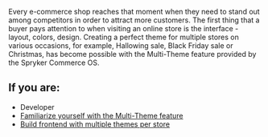 Every e-commerce shop reaches that moment when they need to stand out among competitors in order to attract more customers. The first thing that a buyer pays attention to when visiting an online store is the interface - layout, colors, design. Creating a perfect theme for multiple stores on various occasions, for example, Hallowing sale, Black Friday sale or Christmas, has become possible with the Multi-Theme feature provided by the Spryker Commerce OS.

## If you are:

<div class="mr-container">
    <div class="mr-list-container">
        <!-- col1 -->
        <div class="mr-col">
            <ul class="mr-list mr-list-green">
                <li class="mr-title">Developer</li>
                <li><a href="https://documentation.spryker.com/docs/en/multi-theme-feature-overview-201907" class="mr-link">Familiarize yourself with the Multi-Theme feature</a></li>
                <li><a href="https://documentation.spryker.com/docs/en/frontend-builder-for-yves" class="mr-link">Build frontend with multiple themes per store</a></li> 
            </ul>
        </div>
        </div>
</div>